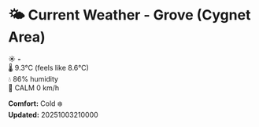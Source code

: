 # 🌤️ Current Weather - Grove (Cygnet Area)

☀️ **-**  
🌡️ 9.3°C (feels like 8.6°C)  
💧 86% humidity  
💨 CALM 0 km/h  

**Comfort:** Cold ❄️  
**Updated:** 20251003210000
